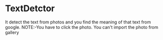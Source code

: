 # TextDetctor

It detect  the text from photos and you find the meaning of that text from google.
NOTE:-You have to click the photo. You can't import the photo from gallery
